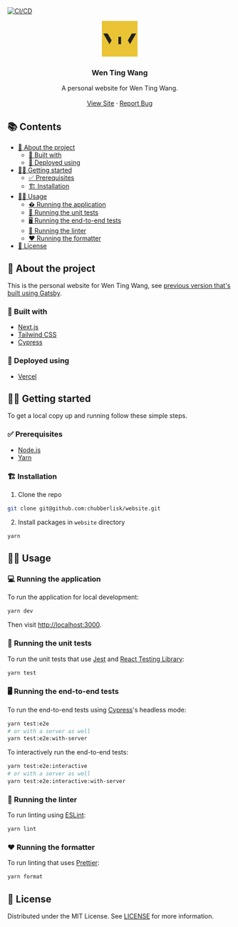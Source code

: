 [![CI/CD](https://github.com/chubberlisk/website/actions/workflows/main.yml/badge.svg)](https://github.com/chubberlisk/website/actions/workflows/main.yml)

<p align="center">
  <a href="https://github.com/chubberlisk/website">
    <img src="./public/images/icons/icon-512x512.png" alt="Logo" width="80" height="80">
  </a>

  <h3 align="center">Wen Ting Wang</h3>

  <p align="center">
    A personal website for Wen Ting Wang.
    <br />
    <br />
    <a href="https://wentingwang.co.uk">View Site</a>
    ·
    <a href="https://github.com/chubberlisk/website/issues">Report Bug</a>
  </p>
</p>

## 📚 Contents <!-- omit in toc -->

- [📘 About the project](#-about-the-project)
  - [🧱 Built with](#-built-with)
  - [🚀 Deployed using](#-deployed-using)
- [🏃‍♀️ Getting started](#️-getting-started)
  - [✅ Prerequisites](#-prerequisites)
  - [🏗 Installation](#-installation)
- [👩‍💻 Usage](#-usage)
  - [� Running the application](#-running-the-application)
  - [🧪 Running the unit tests](#-running-the-unit-tests)
  - [🖥 Running the end-to-end tests](#-running-the-end-to-end-tests)
  - [🧹 Running the linter](#-running-the-linter)
  - [❤ Running the formatter](#-running-the-formatter)
- [📜 License](#-license)

## 📘 About the project

This is the personal website for Wen Ting Wang, see [previous version that's built using Gatsby](https://github.com/chubberlisk/chubberlisk.github.io).

### 🧱 Built with

- [Next.js](https://nextjs.org/)
- [Tailwind CSS](https://tailwindcss.com/docs/installation)
- [Cypress](https://www.cypress.io/)

### 🚀 Deployed using

- [Vercel](https://vercel.com/)

## 🏃‍♀️ Getting started

To get a local copy up and running follow these simple steps.

### ✅ Prerequisites

- [Node.js](https://nodejs.org/en/)
- [Yarn](https://yarnpkg.com/en/docs/getting-started)

### 🏗 Installation

1. Clone the repo

```sh
git clone git@github.com:chubberlisk/website.git
```

2. Install packages in `website` directory

```sh
yarn
```

## 👩‍💻 Usage

### 💻 Running the application

To run the application for local development:

```sh
yarn dev
```

Then visit [http://localhost:3000](http://localhost:3000).

### 🧪 Running the unit tests

To run the unit tests that use [Jest](https://jestjs.io/) and [React Testing Library](https://testing-library.com/docs/react-testing-library/intro/):

```sh
yarn test
```

### 🖥 Running the end-to-end tests

To run the end-to-end tests using [Cypress](https://www.cypress.io/)'s headless mode:

```sh
yarn test:e2e
# or with a server as well
yarn test:e2e:with-server
```

To interactively run the end-to-end tests:

```sh
yarn test:e2e:interactive
# or with a server as well
yarn test:e2e:interactive:with-server
```

### 🧹 Running the linter

To run linting using [ESLint](https://eslint.org/):

```sh
yarn lint
```

### ❤ Running the formatter

To run linting that uses [Prettier](https://prettier.io/):

```sh
yarn format
```

## 📜 License

Distributed under the MIT License. See [LICENSE](/LICENSE) for more information.
